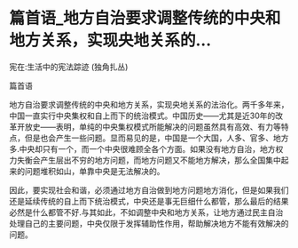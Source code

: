 # 篇首语_地方自治要求调整传统的中央和地方关系，实现央地关系的...

宪在:生活中的宪法踪迹 (独角扎丛)

篇首语

地方自治要求调整传统的中央和地方关系，实现央地关系的法治化。两千多年来，中国一直实行中央集权和自上而下的统治模式。中国历史——尤其是近30年的改革开放史——表明，单纯的中央集权模式所能解决的问题虽然具有高效、有力等特点，但是也会产生一些问题。显而易见的是，中国是一个大国，人多、官多、地方多.中央却只有一个，而一个中央很难顾全各个方面。如果没有地方自治，地方权力失衡会产生层出不穷的地方问题，而地方问题又不能地方解决，那么全国集中起来的问题堆积如山，单靠中央是无法解决的。

因此，要实现社会和谐，必须通过地方自治做到地方问题地方消化，但是如果我们还是延续传统的自上而下统治模式，中央还是事无巨细什么都管，那么最后的结果必然是什么都管不好.与其如此，不如调整中央和地方关系，让地方通过民主自治处理自己的主要问题，中央仅限于发挥辅助性作用，帮助解决地方不能有效解决的问题。